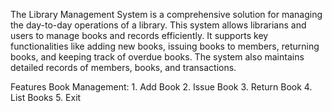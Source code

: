 The Library Management System is a comprehensive solution for managing the day-to-day operations of a library. This system allows librarians and users to manage books and records efficiently. It supports key functionalities like adding new books, issuing books to members, returning books, and keeping track of overdue books. The system also maintains detailed records of members, books, and transactions.

Features
Book Management:
    1. Add Book
    2. Issue Book
    3. Return Book
    4. List Books
    5. Exit
